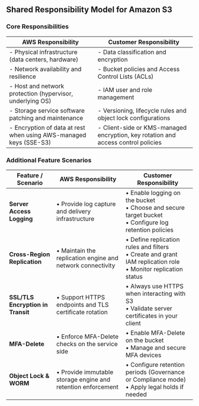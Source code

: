 ## Shared Responsibility Model for Amazon S3

### Core Responsibilities

| AWS Responsibility                                                | Customer Responsibility                                                          |
|-------------------------------------------------------------------|----------------------------------------------------------------------------------|
| - Physical infrastructure (data centers, hardware)                | - Data classification and encryption                                             |
| - Network availability and resilience                             | - Bucket policies and Access Control Lists (ACLs)                                 |
| - Host and network protection (hypervisor, underlying OS)         | - IAM user and role management                                                    |
| - Storage service software patching and maintenance               | - Versioning, lifecycle rules and object lock configurations                      |
| - Encryption of data at rest when using AWS-managed keys (SSE-S3) | - Client-side or KMS-managed encryption, key rotation and access control policies |

### Additional Feature Scenarios

| Feature / Scenario               | AWS Responsibility                                               | Customer Responsibility                                                                                        |
|----------------------------------|------------------------------------------------------------------|--------------------------------------------------------------------------------------------------------------|
| **Server Access Logging**        | • Provide log capture and delivery infrastructure                | • Enable logging on the bucket<br>• Choose and secure target bucket<br>• Configure log retention policies      |
| **Cross-Region Replication**     | • Maintain the replication engine and network connectivity       | • Define replication rules and filters<br>• Create and grant IAM replication role<br>• Monitor replication status |
| **SSL/TLS Encryption in Transit**| • Support HTTPS endpoints and TLS certificate rotation           | • Always use HTTPS when interacting with S3<br>• Validate server certificates in your client                   |
| **MFA-Delete**                   | • Enforce MFA-Delete checks on the service side                  | • Enable MFA-Delete on the bucket<br>• Manage and secure MFA devices                                          |
| **Object Lock & WORM**           | • Provide immutable storage engine and retention enforcement     | • Configure retention periods (Governance or Compliance mode)<br>• Apply legal holds if needed                |
